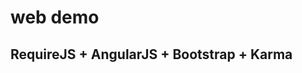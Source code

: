 web demo
========

RequireJS + AngularJS + Bootstrap + Karma
-----------------------------------------


